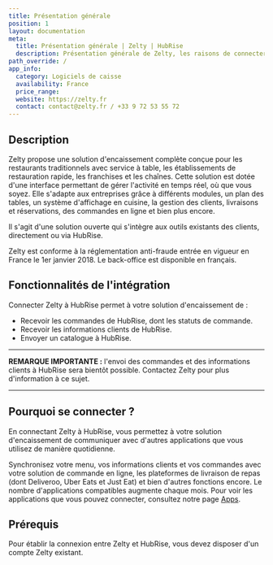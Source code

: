 ```yaml
---
title: Présentation générale
position: 1
layout: documentation
meta:
  title: Présentation générale | Zelty | HubRise
  description: Présentation générale de Zelty, les raisons de connecter votre caisse à HubRise et les fonctionnalités de l'intégration avec HubRise.
path_override: /
app_info:
  category: Logiciels de caisse
  availability: France
  price_range:
  website: https://zelty.fr
  contact: contact@zelty.fr / +33 9 72 53 55 72
---
```


## Description

Zelty propose une solution d'encaissement complète conçue pour les restaurants traditionnels avec service à table, les établissements de restauration rapide, les franchises et les chaînes. Cette solution est dotée d'une interface permettant de gérer l'activité en temps réel, où que vous soyez. Elle s'adapte aux entreprises grâce à différents modules, un plan des tables, un système d'affichage en cuisine, la gestion des clients, livraisons et réservations, des commandes en ligne et bien plus encore.

Il s'agit d'une solution ouverte qui s'intègre aux outils existants des clients, directement ou via HubRise.

Zelty est conforme à la réglementation anti-fraude entrée en vigueur en France le 1er janvier 2018. Le back-office est disponible en français.

## Fonctionnalités de l'intégration

Connecter Zelty à HubRise permet à votre solution d'encaissement de :

- Recevoir les commandes de HubRise, dont les statuts de commande.
- Recevoir les informations clients de HubRise.
- Envoyer un catalogue à HubRise.

---

**REMARQUE IMPORTANTE :** l'envoi des commandes et des informations clients à HubRise sera bientôt possible. Contactez Zelty pour plus d'information à ce sujet.

---

## Pourquoi se connecter ?

En connectant Zelty à HubRise, vous permettez à votre solution d'encaissement de communiquer avec d'autres applications que vous utilisez de manière quotidienne.

Synchronisez votre menu, vos informations clients et vos commandes avec votre solution de commande en ligne, les plateformes de livraison de repas (dont Deliveroo, Uber Eats et Just Eat) et bien d'autres fonctions encore. Le nombre d'applications compatibles augmente chaque mois. Pour voir les applications que vous pouvez connecter, consultez notre page [Apps](/apps).

## Prérequis

Pour établir la connexion entre Zelty et HubRise, vous devez disposer d'un compte Zelty existant.
